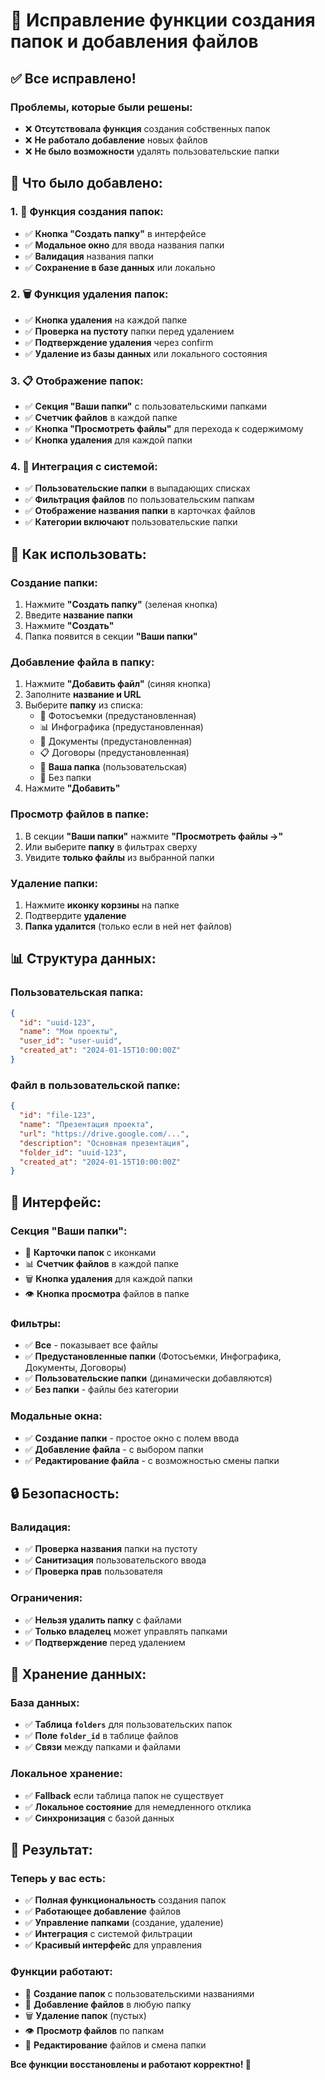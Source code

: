 # 📁 Исправление функции создания папок и добавления файлов

## ✅ **Все исправлено!**

### **Проблемы, которые были решены:**
- ❌ **Отсутствовала функция** создания собственных папок
- ❌ **Не работало добавление** новых файлов
- ❌ **Не было возможности** удалять пользовательские папки

## **🔧 Что было добавлено:**

### **1. 📂 Функция создания папок:**
- ✅ **Кнопка "Создать папку"** в интерфейсе
- ✅ **Модальное окно** для ввода названия папки
- ✅ **Валидация** названия папки
- ✅ **Сохранение в базе данных** или локально

### **2. 🗑️ Функция удаления папок:**
- ✅ **Кнопка удаления** на каждой папке
- ✅ **Проверка на пустоту** папки перед удалением
- ✅ **Подтверждение удаления** через confirm
- ✅ **Удаление из базы данных** или локального состояния

### **3. 📋 Отображение папок:**
- ✅ **Секция "Ваши папки"** с пользовательскими папками
- ✅ **Счетчик файлов** в каждой папке
- ✅ **Кнопка "Просмотреть файлы"** для перехода к содержимому
- ✅ **Кнопка удаления** для каждой папки

### **4. 🔄 Интеграция с системой:**
- ✅ **Пользовательские папки** в выпадающих списках
- ✅ **Фильтрация файлов** по пользовательским папкам
- ✅ **Отображение названия папки** в карточках файлов
- ✅ **Категории включают** пользовательские папки

## **🎯 Как использовать:**

### **Создание папки:**
1. Нажмите **"Создать папку"** (зеленая кнопка)
2. Введите **название папки**
3. Нажмите **"Создать"**
4. Папка появится в секции **"Ваши папки"**

### **Добавление файла в папку:**
1. Нажмите **"Добавить файл"** (синяя кнопка)
2. Заполните **название и URL**
3. Выберите **папку** из списка:
   - 📸 Фотосъемки (предустановленная)
   - 📊 Инфографика (предустановленная)
   - 📄 Документы (предустановленная)
   - 📋 Договоры (предустановленная)
   - 📁 **Ваша папка** (пользовательская)
   - 📁 Без папки
4. Нажмите **"Добавить"**

### **Просмотр файлов в папке:**
1. В секции **"Ваши папки"** нажмите **"Просмотреть файлы →"**
2. Или выберите **папку** в фильтрах сверху
3. Увидите **только файлы** из выбранной папки

### **Удаление папки:**
1. Нажмите **иконку корзины** на папке
2. Подтвердите **удаление**
3. **Папка удалится** (только если в ней нет файлов)

## **📊 Структура данных:**

### **Пользовательская папка:**
```json
{
  "id": "uuid-123",
  "name": "Мои проекты",
  "user_id": "user-uuid",
  "created_at": "2024-01-15T10:00:00Z"
}
```

### **Файл в пользовательской папке:**
```json
{
  "id": "file-123",
  "name": "Презентация проекта",
  "url": "https://drive.google.com/...",
  "description": "Основная презентация",
  "folder_id": "uuid-123",
  "created_at": "2024-01-15T10:00:00Z"
}
```

## **🎨 Интерфейс:**

### **Секция "Ваши папки":**
- 📁 **Карточки папок** с иконками
- 📊 **Счетчик файлов** в каждой папке
- 🗑️ **Кнопка удаления** для каждой папки
- 👁️ **Кнопка просмотра** файлов в папке

### **Фильтры:**
- ✅ **Все** - показывает все файлы
- ✅ **Предустановленные папки** (Фотосъемки, Инфографика, Документы, Договоры)
- ✅ **Пользовательские папки** (динамически добавляются)
- ✅ **Без папки** - файлы без категории

### **Модальные окна:**
- ✅ **Создание папки** - простое окно с полем ввода
- ✅ **Добавление файла** - с выбором папки
- ✅ **Редактирование файла** - с возможностью смены папки

## **🔒 Безопасность:**

### **Валидация:**
- ✅ **Проверка названия** папки на пустоту
- ✅ **Санитизация** пользовательского ввода
- ✅ **Проверка прав** пользователя

### **Ограничения:**
- ✅ **Нельзя удалить папку** с файлами
- ✅ **Только владелец** может управлять папками
- ✅ **Подтверждение** перед удалением

## **💾 Хранение данных:**

### **База данных:**
- ✅ **Таблица `folders`** для пользовательских папок
- ✅ **Поле `folder_id`** в таблице файлов
- ✅ **Связи** между папками и файлами

### **Локальное хранение:**
- ✅ **Fallback** если таблица папок не существует
- ✅ **Локальное состояние** для немедленного отклика
- ✅ **Синхронизация** с базой данных

## **🎉 Результат:**

### **Теперь у вас есть:**
- ✅ **Полная функциональность** создания папок
- ✅ **Работающее добавление** файлов
- ✅ **Управление папками** (создание, удаление)
- ✅ **Интеграция** с системой фильтрации
- ✅ **Красивый интерфейс** для управления

### **Функции работают:**
- 📁 **Создание папок** с пользовательскими названиями
- 📄 **Добавление файлов** в любую папку
- 🗑️ **Удаление папок** (пустых)
- 👁️ **Просмотр файлов** по папкам
- 🔄 **Редактирование** файлов и смена папки

**Все функции восстановлены и работают корректно! 🚀**
